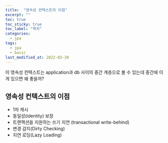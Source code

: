 ```yaml
---
title:  "영속성 컨텍스트의 이점"
excerpt: ""
toc: true
toc_sticky: true
toc_label: "목차"
categories:
  - jpa
tags:
  - jpa
  - basic
last_modified_at: 2022-03-20
---
```



이 영속성 컨텍스트는 application과 db 사이의 중간 계층으로 볼 수 있는데 중간에 이게 있으면 왜 좋을까? 

## 영속성 컨텍스트의 이점
- 1차 캐시
- 동일성(identity) 보장
- 트랜잭션을 지원하는 쓰기 지연
(transactional write-behind)
- 변경 감지(Dirty Checking)
- 지연 로딩(Lazy Loading)

